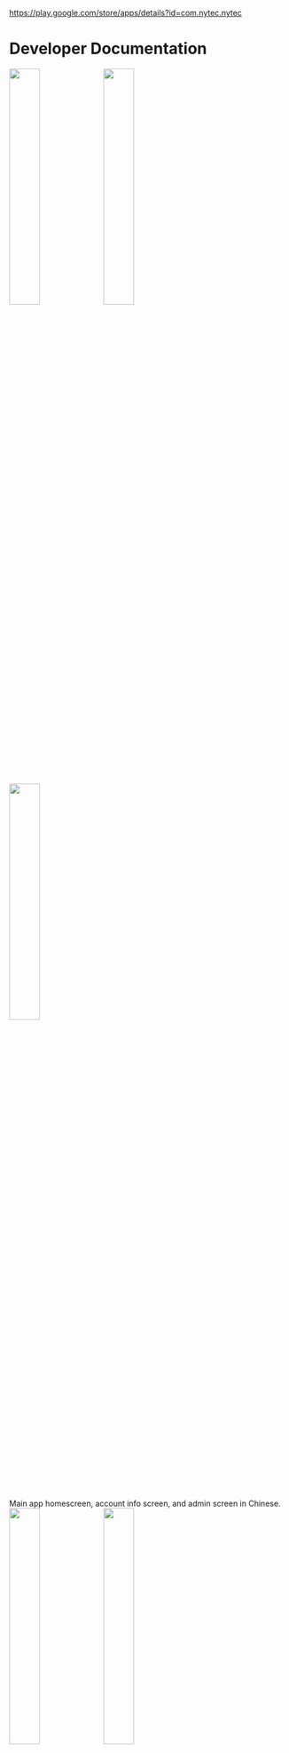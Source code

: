 https://play.google.com/store/apps/details?id=com.nytec.nytec

# Developer Documentation

<div>
    <img src="assets/home-screen.png" width=33%>
    <img src="assets/account-screen.png" width=33%>
    <img src="assets/admin-screen.png" width=33%>
</div>
Main app homescreen, account info screen, and admin screen in Chinese.


<div>
    <img src="assets/home-screen-en.png" width=33%>
    <img src="assets/account-screen-en.png" width=33%>
    <img src="assets/admin-screen-en.png" width=33%>
</div>

Main app homescreen, account info screen, and admin screen in English.

## Pushing a New Update
1. Run `expo publish` to push changes directly into the app store.
2. You may need to upload a new build to the App or Play store if `expo publish` does not suffice (e.g. the changes are large).

## Overview

The app uses React Native (Expo) as a code framework, with <a href="https://reactnavigation.org">React Navigation</a> for app navigation and <a href="https://redux.js.org">Redux</a> for state management. Firebase is used as the backend and database.

## Main Screen

The Main Screen relies on two main components: `ButtonList` and `Button`. The `ButtonList` is a simply a list of buttons—either the main screen or a nested screen that is reached by clicking on one of the buttons. `Button` is an icon in its parent `ButtonList` that either leads to a nested `ButtonList` or a web link (e.g. there are 9 `Button`s in the main `ButtonList`).

### Data models

In `./data/data.js`, you can find all the data used to render the `ButtonList`s and `Button`s. The data relies on two main models in `./models/models.js`: a category model and a url model.

The category model represents holds the underlying data for a `ButtonList`. The model contains a `this.children` property, which represents the icons of `Button`s in that list.

The url model represents an icon that, when clicked, navigates to the URL specified by `this.url`.

`ButtonList` renders a `FlatList` of `Button`s, forming a grid with three columns. Each `Button` is represented by a `category` or `url` object that will yield a different result when clicked.

## Authentication

The authentication screen allows for three main functionalities: logging in, signing up, and resetting your password. The app largely relies on <a href="https://firebase.google.com/docs/reference/rest/auth">Firebase's REST authentication API</a>.

### Login

An API call is made to `https://identitytoolkit.googleapis.com/v1/accounts:signInWithPassword?key=${API_KEY}`, which returns an id token, the expiration time of the token, and the user id. The user id uniquely identifies the user and the id token authenticates any API requests.
These values are dispatched to Redux to be access by the application. They are also stored in `AsyncStorage` and retrieved to auto-login the user.
It is worth mentioning that when the id token expires, API calls will not work. As such, the login credentials are not only removed from `AsyncStorage` and Redux upon expiry, but the user is also auto-logged out.

We also obtain the user's `role`, which can be `"user"` (default) or `"admin"` (which must be set from the Firebase console). `admin` access allows push notifications to be sent to users.

Expo uses push notification tokens to identify devices and send notifications to users. Upon login, the user's existing push notification tokens are obtained from Firebase, and the current device's push notification is added to that list if not already present. This way, when an admin wants to send a notification, they can query all distinct tokens and make an API call to each token.

Lastly, we check that the user has verified their email, and if not, replace the main app page with a "verify your email" screen.

### Sign up

An API call is made to `https://identitytoolkit.googleapis.com/v1/accounts:signUp?key=${API_KEY}`.

Everything else is almost identical to logging in.

### Forgot your password

This feature is handled by the `./components/PasswordChange` component.

The user enters the email associated with their account and sends an API request to `https://identitytoolkit.googleapis.com/v1/accounts:sendOobCode?key=${API_KEY}`, which sends the email.
The email will contain a web link that the user can use to reset their password.

## Account Screen

The account screen displays the email of the currently logged in user and allows the user to log out. Logging out will clear the Redux state and any user data stored in `AsyncStorage`.

Additionally, the user can change their password, which is the same process as "Forgot your password".

## Admin Screen

Only users with `role = "admin"` have access to this page. It allows the admin to send notifications to _all_ users who have registered with an email in the app.

The tokens are queried from `https://nytec-app-default-rtdb.firebaseio.com//tokens.json?auth=${IDTOKEN_OF_ADMIN}` and placed into a unique set.
A POST API call is then made to Expo's push notification service at `https://exp.host/--/api/v2/push/send` for each token.

## Firebase

The database consists of two tables: `tokens` and `users`.

### Tokens

Sample structure:

```
tokens
    [Userid1]
        tokens
            [token1]
            [token2]
            ...
    Userid2
    ...

```

The `tokens` table stores a user's push notification tokens, which are sent to Expo's push notification API service when an admin creates a notification.
The nested `tokens` variable is an array. There may be multiple tokens if a user has multiple devices.

### Users 

Sample structure:

```
users
    [Userid1]
        role: "user"
    [Userid2]
        role: "admin"
    ...
```

The `users` table stores the role of each user. It is worth mentioning that the API was designed so that a user cannot set their `role` to anything but `user`. `admin` must be set from the Firebase console.

## Contact Forms (Work-in-Progress)

The users are able to select the department that they wish to contact:

info@nytec.net, 
information@nytec-cost.org, 
academicoffice@nytec-cost.org, 
registrationdept@nytec-cost.org, 
alumni@nytec-cost.org, 
chaplains@nytec.-cost.org, 
administrationoffice@nytec-cost.org

Users are then required to input their name, email, and the message body.

## Translations

If the Buttons are pressed, it will change all text within the app to either English or Chinese (Defaulted to Chinese).

 <img src="assets/TranslationButton.png" width=33%>

The users are able to change the language between English and Chinese using buttons. The buttons are placed on each of the main pages and subpages.

## Reset Password


 <img src="assets/ResetPassword.PNG" width=33%>

Login screen has a "Forgot your password? Click here!" button. When pressed a popup/screen prompt would appear, asking for the Email that is associated with your account.

 <img src="assets/ResetPasswordPrompt.PNG" width=33%>